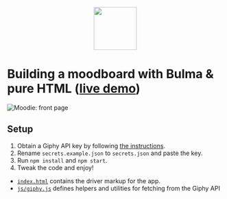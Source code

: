<div align="center">
  <img src="./assets/logo.svg" width=100>
</div>

# Building a moodboard with Bulma & pure HTML ([live demo](https://html-moodie.netlify.app))

![Moodie: front page](./assets/example.png)

## Setup

1. Obtain a Giphy API key by following [the instructions](https://support.giphy.com/hc/en-us/articles/360020283431-Request-A-GIPHY-API-Key).
2. Rename `secrets.example.json` to `secrets.json` and paste the key.
3. Run `npm install` and `npm start`.
4. Tweak the code and enjoy!

- [`index.html`](./index.html) contains the driver markup for the app.
- [`js/giphy.js`](./js/giphy.js) defines helpers and utilities for fetching from the Giphy API
